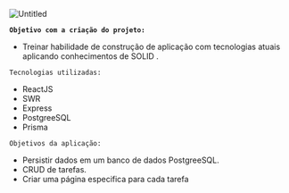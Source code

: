 ![Untitled](https://s3-us-west-2.amazonaws.com/secure.notion-static.com/d8e7b942-6efc-4417-82be-0803d354875f/Untitled.png)

**`Objetivo com a criação do projeto:`**

- Treinar habilidade de construção de aplicação com tecnologias atuais aplicando conhecimentos de SOLID .

`Tecnologias utilizadas:`

- ReactJS
- SWR
- Express
- PostgreeSQL
- Prisma

`Objetivos da aplicação:`

- Persistir dados em um banco de dados PostgreeSQL.
- CRUD de tarefas.
- Criar uma página especifica para cada tarefa